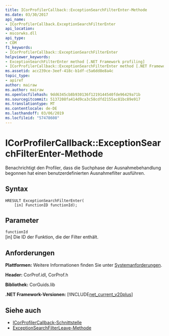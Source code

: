 ```yaml
---
title: ICorProfilerCallback::ExceptionSearchFilterEnter-Methode
ms.date: 03/30/2017
api_name:
- ICorProfilerCallback.ExceptionSearchFilterEnter
api_location:
- mscorwks.dll
api_type:
- COM
f1_keywords:
- ICorProfilerCallback::ExceptionSearchFilterEnter
helpviewer_keywords:
- ExceptionSearchFilterEnter method [.NET Framework profiling]
- ICorProfilerCallback::ExceptionSearchFilterEnter method [.NET Framework profiling]
ms.assetid: acc239ce-3eef-418c-b1df-c5a6dd8e8a4c
topic_type:
- apiref
author: mairaw
ms.author: mairaw
ms.openlocfilehash: 9dd6345cb8b930136f1219144540fde96429a71b
ms.sourcegitcommit: 5137208fa414d9ca3c58cdfd2155ac81bc89e917
ms.translationtype: MT
ms.contentlocale: de-DE
ms.lasthandoff: 03/06/2019
ms.locfileid: "57478608"
---
```

# <a name="icorprofilercallbackexceptionsearchfilterenter-method"></a>ICorProfilerCallback::ExceptionSearchFilterEnter-Methode
Benachrichtigt den Profiler, dass die Suchphase der Ausnahmebehandlung begonnen hat einen benutzerdefinierten Ausnahmefilter ausführen.  
  
## <a name="syntax"></a>Syntax  
  
```  
HRESULT ExceptionSearchFilterEnter(  
    [in] FunctionID functionId);  
```  
  
## <a name="parameters"></a>Parameter  
 `functionId`  
 [in] Die ID der Funktion, die der Filter enthält.  
  
## <a name="requirements"></a>Anforderungen  
 **Plattformen:** Weitere Informationen finden Sie unter [Systemanforderungen](../../../../docs/framework/get-started/system-requirements.md).  
  
 **Header:** CorProf.idl, CorProf.h  
  
 **Bibliothek:** CorGuids.lib  
  
 **.NET Framework-Versionen:** [!INCLUDE[net_current_v20plus](../../../../includes/net-current-v20plus-md.md)]  
  
## <a name="see-also"></a>Siehe auch
- [ICorProfilerCallback-Schnittstelle](../../../../docs/framework/unmanaged-api/profiling/icorprofilercallback-interface.md)
- [ExceptionSearchFilterLeave-Methode](../../../../docs/framework/unmanaged-api/profiling/icorprofilercallback-exceptionsearchfilterleave-method.md)
